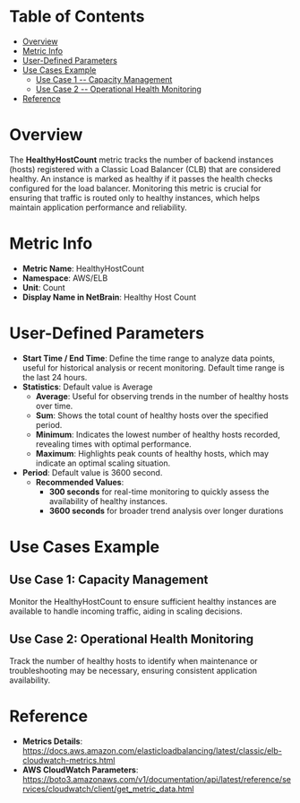 # Table of Contents
- [Overview](#overview)
- [Metric Info](#metric-info)
- [User-Defined Parameters](#user-defined-parameters)
- [Use Cases Example](#example)
    - [Use Case 1 -- Capacity Management](#example-1) 
    - [Use Case 2 -- Operational Health Monitoring](#example-2)
- [Reference](#reference)

# Overview <a name="overview"></a>
The <b>HealthyHostCount</b> metric tracks the number of backend instances (hosts) registered with a Classic Load Balancer (CLB) that are considered healthy. An instance is marked as healthy if it passes the health checks configured for the load balancer. Monitoring this metric is crucial for ensuring that traffic is routed only to healthy instances, which helps maintain application performance and reliability.

# Metric Info <a name="metric-info"></a>
* <b>Metric Name</b>: HealthyHostCount
* <b>Namespace</b>: AWS/ELB
* <b>Unit</b>: Count
* <b>Display Name in NetBrain</b>: Healthy Host Count

# User-Defined Parameters <a name="user-defined-parameters"></a>
* <b>Start Time / End Time</b>: Define the time range to analyze data points, useful for historical analysis or recent monitoring. Default time range is the last 24 hours.
* <b>Statistics</b>: Default value is Average
  * <b>Average</b>: Useful for observing trends in the number of healthy hosts over time.
  * <b>Sum</b>: Shows the total count of healthy hosts over the specified period.
  * <b>Minimum</b>: Indicates the lowest number of healthy hosts recorded, revealing times with optimal performance.
  * <b>Maximum</b>: Highlights peak counts of healthy hosts, which may indicate an optimal scaling situation.
* <b>Period</b>: Default value is 3600 second.
  * <b>Recommended Values</b>:
    * <b>300 seconds</b> for real-time monitoring to quickly assess the availability of healthy instances.
    * <b>3600 seconds</b> for broader trend analysis over longer durations

# Use Cases Example <a name="example"></a>
## Use Case 1: Capacity Management <a name="example-1"></a>

Monitor the HealthyHostCount to ensure sufficient healthy instances are available to handle incoming traffic, aiding in scaling decisions.



## Use Case 2: Operational Health Monitoring <a name="example-2"></a>
Track the number of healthy hosts to identify when maintenance or troubleshooting may be necessary, ensuring consistent application availability.



# Reference <a name="reference"></a>
* <b>Metrics Details</b>: https://docs.aws.amazon.com/elasticloadbalancing/latest/classic/elb-cloudwatch-metrics.html
* <b>AWS CloudWatch Parameters</b>: https://boto3.amazonaws.com/v1/documentation/api/latest/reference/services/cloudwatch/client/get_metric_data.html